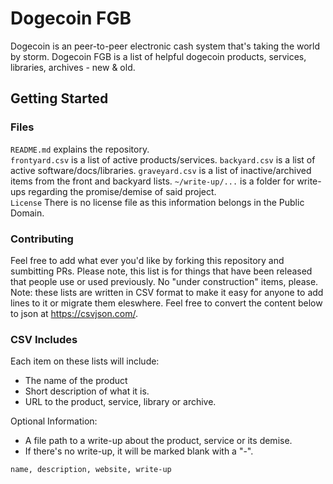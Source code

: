 Dogecoin FGB
==

Dogecoin is an peer-to-peer electronic cash system that's taking the world by storm. Dogecoin FGB is a list of helpful dogecoin products, services, libraries, archives - new & old.

## Getting Started

### Files

`README.md` explains the repository. <br>
`frontyard.csv` is a list of active products/services.
`backyard.csv` is a list of active software/docs/libraries.
`graveyard.csv` is a list of inactive/archived items from the front and backyard lists.
`~/write-up/...` is a folder for write-ups regarding the promise/demise of said project. <br>
`License` There is no license file as this information belongs in the Public Domain.

### Contributing

Feel free to add what ever you'd like by forking this repository and sumbitting PRs. Please note, this list is for things that have been released that people use or used previously. No "under construction" items, please. Note: these lists are written in CSV format to make it easy for anyone to add lines to it or migrate them eleswhere. Feel free to convert the content below to json at https://csvjson.com/.

### CSV Includes

Each item on these lists will include:

- The name of the product
- Short description of what it is.
- URL to the product, service, library or archive. 

Optional Information:

- A file path to a write-up about the product, service or its demise.
- If there's no write-up, it will be marked blank with a "-".



```
name, description, website, write-up

```
